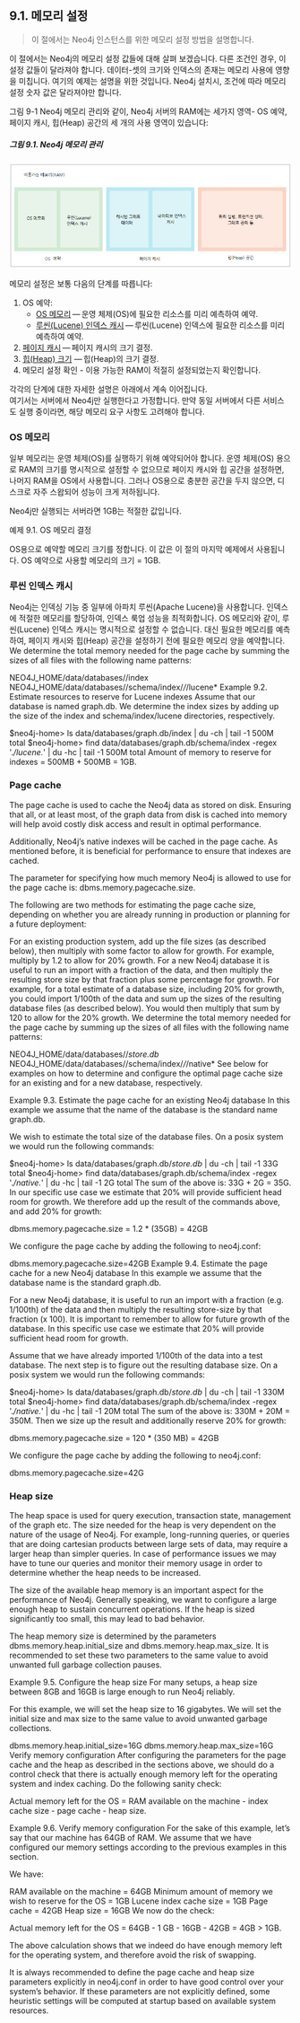 ## 9.1. 메모리 설정
> 이 절에서는 Neo4j 인스턴스를 위한 메모리 설정 방법을 설명합니다.  

<span class="glyphicon glyphicon-info-sign" aria-hidden="true"> </span> 이 절에서는 Neo4j의 메모리 설정 값들에 대해 살펴 보겠습니다. 다른 조건인 경우, 이 설정 값들이 달라져야 합니다. 데이터-셋의 크기와 인덱스의 존재는 메모리 사용에 영향을 미칩니다. 여기의 예제는 설명을 위한 것입니다. Neo4j 설치시, 조건에 따라 메모리 설정 숫자 값은 달라져야만 합니다.  

그림 9-1 Neo4j 메모리 관리와 같이, Neo4j 서버의 RAM에는 세가지 영역- OS 예약, 페이지 캐시, 힙(Heap) 공간의 세 개의 사용 영역이 있습니다:  
##### 그림 9.1. Neo4j 메모리 관리
![](./9_1.png)

메모리 설정은 보통 다음의 단계를 따릅니다:

1. OS 예약:  
   * [OS 메모리](#os-메모리) — 운영 체제(OS)에 필요한 리소스를 미리 예측하여 예약.
   * [루씬(Lucene) 인덱스 캐시](#루씬-인덱스-캐시) — 루씬(Lucene) 인덱스에 필요한 리소스를 미리 예측하여 예약.
2. [페이지 캐시](#page-cache) — 페이지 캐시의 크기 결정.
3. [힙(Heap) 크기](#heap-size) — 힙(Heap)의 크기 결정.
4. 메모리 설정 확인 - 이용 가능한 RAM이 적절히 설정되었는지 확인합니다.   

각각의 단계에 대한 자세한 설명은 아래에서 계속 이어집니다.  
여기서는 서버에서 Neo4j만 실행한다고 가정합니다. 만약 동일 서버에서 다른 서비스도 실행 중이라면, 해당 메모리 요구 사항도 고려해야 합니다.

### OS 메모리
일부 메모리는 운영 체제(OS)를 실행하기 위해 예약되어야 합니다. 운영 체제(OS) 용으로 RAM의 크기를 명시적으로 설정할 수 없으므로 페이지 캐시와 힙 공간을 설정하면, 나머지 RAM을 OS에서 사용합니다. 그러나 OS용으로 충분한 공간을 두지 않으면, 디스크로 자주 스왑되어 성능이 크게 저하됩니다.

Neo4j만 실행되는 서버라면 1GB는 적절한 값입니다.

예제 9.1. OS 메모리 결정

OS용으로 예약할 메모리 크기를 정합니다. 이 값은 이 절의 마지막 예제에서 사용됩니다.
OS 예약으로 사용할 메모리의 크기 = 1GB.

### 루씬 인덱스 캐시
Neo4j는 인덱싱 기능 중 일부에 아파치 루씬(Apache Lucene)을 사용합니다. 인덱스에 적절한 메모리를 할당하여, 인덱스 룩업 성능을 최적화합니다. OS 메모리와 같이, 루씬(Lucene) 인덱스 캐시는 명시적으로 설정할 수 없습니다. 대신 필요한 메모리를 예측하여, 페이지 캐시와 힙(Heap) 공간을 설정하기 전에 필요한 메모리 양을 예약합니다.  
We determine the total memory needed for the page cache by summing the sizes of all files with the following name patterns:

NEO4J_HOME/data/databases/<database-name>/index
NEO4J_HOME/data/databases/<database-name>/schema/index/*/*/lucene*
Example 9.2. Estimate resources to reserve for Lucene indexes
Assume that our database is named graph.db. We determine the index sizes by adding up the size of the index and schema/index/lucene directories, respectively.

$neo4j-home> ls data/databases/graph.db/index | du -ch | tail -1
500M    total
$neo4j-home> find data/databases/graph.db/schema/index -regex '.*/lucene.*' | du -hc | tail -1
500M    total
Amount of memory to reserve for indexes = 500MB + 500MB = 1GB.

### Page cache
The page cache is used to cache the Neo4j data as stored on disk. Ensuring that all, or at least most, of the graph data from disk is cached into memory will help avoid costly disk access and result in optimal performance.

Additionally, Neo4j’s native indexes will be cached in the page cache. As mentioned before, it is beneficial for performance to ensure that indexes are cached.

The parameter for specifying how much memory Neo4j is allowed to use for the page cache is: dbms.memory.pagecache.size.

The following are two methods for estimating the page cache size, depending on whether you are already running in production or planning for a future deployment:

For an existing production system, add up the file sizes (as described below), then multiply with some factor to allow for growth. For example, multiply by 1.2 to allow for 20% growth.
For a new Neo4j database it is useful to run an import with a fraction of the data, and then multiply the resulting store size by that fraction plus some percentage for growth. For example, for a total estimate of a database size, including 20% for growth, you could import 1/100th of the data and sum up the sizes of the resulting database files (as described below). You would then multiply that sum by 120 to allow for the 20% growth.
We determine the total memory needed for the page cache by summing up the sizes of all files with the following name patterns:

NEO4J_HOME/data/databases/<database-name>/*store.db*
NEO4J_HOME/data/databases/<database-name>/schema/index/*/*/native*
See below for examples on how to determine and configure the optimal page cache size for an existing and for a new database, respectively.

Example 9.3. Estimate the page cache for an existing Neo4j database
In this example we assume that the name of the database is the standard name graph.db.

We wish to estimate the total size of the database files. On a posix system we would run the following commands:

$neo4j-home> ls data/databases/graph.db/*store.db* | du -ch | tail -1
33G total
$neo4j-home> find data/databases/graph.db/schema/index -regex '.*/native.*' | du -hc | tail -1
2G  total
The sum of the above is: 33G + 2G = 35G. In our specific use case we estimate that 20% will provide sufficient head room for growth. We therefore add up the result of the commands above, and add 20% for growth:

dbms.memory.pagecache.size = 1.2 * (35GB) =  42GB

We configure the page cache by adding the following to neo4j.conf:

dbms.memory.pagecache.size=42GB
Example 9.4. Estimate the page cache for a new Neo4j database
In this example we assume that the database name is the standard graph.db.

For a new Neo4j database, it is useful to run an import with a fraction (e.g. 1/100th) of the data and then multiply the resulting store-size by that fraction (x 100). It is important to remember to allow for future growth of the database. In this specific use case we estimate that 20% will provide sufficient head room for growth.

Assume that we have already imported 1/100th of the data into a test database. The next step is to figure out the resulting database size. On a posix system we would run the following commands:

$neo4j-home> ls data/databases/graph.db/*store.db* | du -ch | tail -1
330M total
$neo4j-home> find data/databases/graph.db/schema/index -regex '.*/native.*' | du -hc | tail -1
20M total
The sum of the above is: 330M + 20M = 350M. Then we size up the result and additionally reserve 20% for growth:

dbms.memory.pagecache.size = 120 * (350 MB) =  42GB

We configure the page cache by adding the following to neo4j.conf:

dbms.memory.pagecache.size=42G
### Heap size
The heap space is used for query execution, transaction state, management of the graph etc. The size needed for the heap is very dependent on the nature of the usage of Neo4j. For example, long-running queries, or queries that are doing cartesian products between large sets of data, may require a larger heap than simpler queries. In case of performance issues we may have to tune our queries and monitor their memory usage in order to determine whether the heap needs to be increased.

The size of the available heap memory is an important aspect for the performance of Neo4j. Generally speaking, we want to configure a large enough heap to sustain concurrent operations. If the heap is sized significantly too small, this may lead to bad behavior.

The heap memory size is determined by the parameters dbms.memory.heap.initial_size and dbms.memory.heap.max_size. It is recommended to set these two parameters to the same value to avoid unwanted full garbage collection pauses.

Example 9.5. Configure the heap size
For many setups, a heap size between 8GB and 16GB is large enough to run Neo4j reliably.

For this example, we will set the heap size to 16 gigabytes. We will set the initial size and max size to the same value to avoid unwanted garbage collections.

dbms.memory.heap.initial_size=16G
dbms.memory.heap.max_size=16G
Verify memory configuration
After configuring the parameters for the page cache and the heap as described in the sections above, we should do a control check that there is actually enough memory left for the operating system and index caching. Do the following sanity check:

Actual memory left for the OS = RAM available on the machine - index cache size - page cache - heap size.

Example 9.6. Verify memory configuration
For the sake of this example, let’s say that our machine has 64GB of RAM. We assume that we have configured our memory settings according to the previous examples in this section.

We have:

RAM available on the machine = 64GB
Minimum amount of memory we wish to reserve for the OS = 1GB
Lucene index cache size = 1GB
Page cache = 42GB
Heap size = 16GB
We now do the check:

Actual memory left for the OS = 64GB - 1 GB - 16GB - 42GB = 4GB > 1GB.

The above calculation shows that we indeed do have enough memory left for the operating system, and therefore avoid the risk of swapping.

It is always recommended to define the page cache and heap size parameters explicitly in neo4j.conf in order to have good control over your system’s behavior. If these parameters are not explicitly defined, some heuristic settings will be computed at startup based on available system resources.
